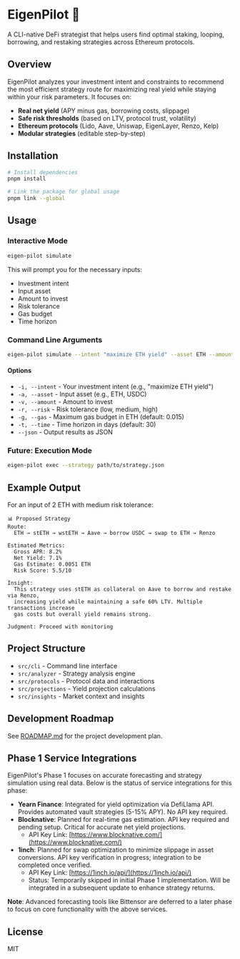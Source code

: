 # EigenPilot 🚀

A CLI-native DeFi strategist that helps users find optimal staking, looping, borrowing, and restaking strategies across Ethereum protocols.

## Overview

EigenPilot analyzes your investment intent and constraints to recommend the most efficient strategy route for maximizing real yield while staying within your risk parameters. It focuses on:

- **Real net yield** (APY minus gas, borrowing costs, slippage)
- **Safe risk thresholds** (based on LTV, protocol trust, volatility)
- **Ethereum protocols** (Lido, Aave, Uniswap, EigenLayer, Renzo, Kelp)
- **Modular strategies** (editable step-by-step)

## Installation

```bash
# Install dependencies
pnpm install

# Link the package for global usage
pnpm link --global
```

## Usage

### Interactive Mode

```bash
eigen-pilot simulate
```

This will prompt you for the necessary inputs:
- Investment intent
- Input asset
- Amount to invest
- Risk tolerance
- Gas budget
- Time horizon

### Command Line Arguments

```bash
eigen-pilot simulate --intent "maximize ETH yield" --asset ETH --amount 2.0 --risk medium
```

#### Options

- `-i, --intent` - Your investment intent (e.g., "maximize ETH yield")
- `-a, --asset` - Input asset (e.g., ETH, USDC)
- `-v, --amount` - Amount to invest
- `-r, --risk` - Risk tolerance (low, medium, high)
- `-g, --gas` - Maximum gas budget in ETH (default: 0.015)
- `-t, --time` - Time horizon in days (default: 30)
- `--json` - Output results as JSON

### Future: Execution Mode

```bash
eigen-pilot exec --strategy path/to/strategy.json
```

## Example Output

For an input of 2 ETH with medium risk tolerance:

```
📊 Proposed Strategy
Route:
  ETH → stETH → wstETH → Aave → borrow USDC → swap to ETH → Renzo

Estimated Metrics:
  Gross APR: 8.2%
  Net Yield: 7.1%
  Gas Estimate: 0.0051 ETH
  Risk Score: 5.5/10

Insight:
  This strategy uses stETH as collateral on Aave to borrow and restake via Renzo, 
  increasing yield while maintaining a safe 60% LTV. Multiple transactions increase 
  gas costs but overall yield remains strong.

Judgment: Proceed with monitoring
```

## Project Structure

- `src/cli` - Command line interface
- `src/analyzer` - Strategy analysis engine
- `src/protocols` - Protocol data and interactions
- `src/projections` - Yield projection calculations
- `src/insights` - Market context and insights

## Development Roadmap

See [ROADMAP.md](docs/ROADMAP.md) for the project development plan.

## Phase 1 Service Integrations

EigenPilot's Phase 1 focuses on accurate forecasting and strategy simulation using real data. Below is the status of service integrations for this phase:

- **Yearn Finance**: Integrated for yield optimization via DefiLlama API. Provides automated vault strategies (5-15% APY). No API key required.
- **Blocknative**: Planned for real-time gas estimation. API key required and pending setup. Critical for accurate net yield projections.
  - API Key Link: [https://www.blocknative.com/](https://www.blocknative.com/)
- **1inch**: Planned for swap optimization to minimize slippage in asset conversions. API key verification in progress; integration to be completed once verified.
  - API Key Link: [https://1inch.io/api/](https://1inch.io/api/)
  - Status: Temporarily skipped in initial Phase 1 implementation. Will be integrated in a subsequent update to enhance strategy returns.

**Note**: Advanced forecasting tools like Bittensor are deferred to a later phase to focus on core functionality with the above services.

## License

MIT 